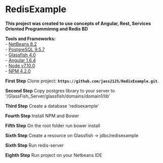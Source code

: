 # RedisExample

  **This project was created to use concepts of Angular, Rest, Services Oriented Programmimng and Redis BD**


  **Tools and Frameworks:** <br/>
		- [NetBeans 8.2](https://netbeans.org/downloads/) <br/>
		- [PostgreSQL 9.5.7](https://www.postgresql.org/download/) <br/>
		- [Glassfish 4.0](http://www.oracle.com/technetwork/middleware/glassfish/downloads/index.html) <br/>
		- [Angular 1.6.4](https://code.angularjs.org/1.6.4/) <br/>
    - [Node v7.10.0](https://docs.npmjs.com/getting-started/installing-node) <br/>
		- [NPM 4.2.0](https://docs.npmjs.com/getting-started/installing-node) <br/>

**First Step**
Clone project: **`https://github.com/jass2125/RedisExample.git`**.

**Second Step**
Copy postgres library to your server to '/GlassFish_Server/glassfish/domains/domain1/lib'

**Third Step**
Create a database 'redisexample'

**Fourth Step**
Install NPM and Bower

**Fifth Step**
On the root folder run bower install

**Sixth Step**
Create a resource on Glassfish -> jdbc/redisexample

**Sixth Step**
Run redis-server

**Eighth Step**
Run project on your Netbeans IDE
